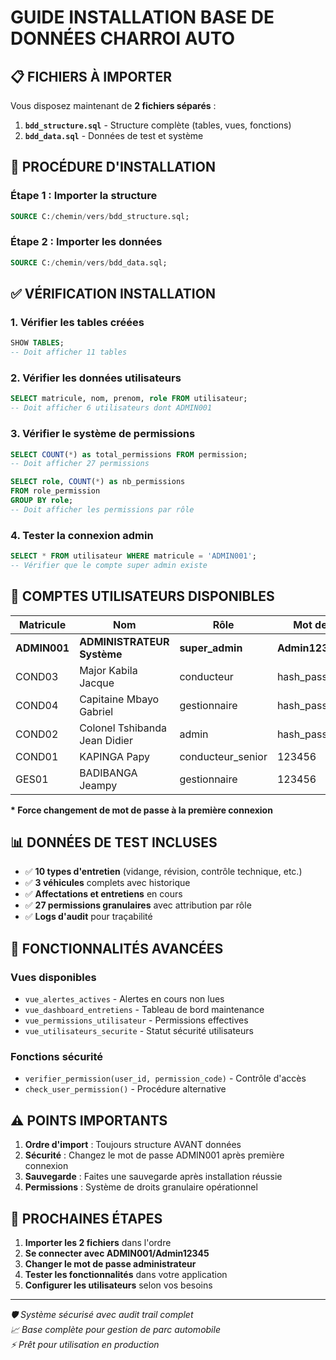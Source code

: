 # GUIDE INSTALLATION BASE DE DONNÉES CHARROI AUTO

## 📋 FICHIERS À IMPORTER

Vous disposez maintenant de **2 fichiers séparés** :

1. **`bdd_structure.sql`** - Structure complète (tables, vues, fonctions)  
2. **`bdd_data.sql`** - Données de test et système

## 🚀 PROCÉDURE D'INSTALLATION

### Étape 1 : Importer la structure
```sql
SOURCE C:/chemin/vers/bdd_structure.sql;
```

### Étape 2 : Importer les données  
```sql
SOURCE C:/chemin/vers/bdd_data.sql;
```

## ✅ VÉRIFICATION INSTALLATION

### 1. Vérifier les tables créées
```sql
SHOW TABLES;
-- Doit afficher 11 tables
```

### 2. Vérifier les données utilisateurs
```sql
SELECT matricule, nom, prenom, role FROM utilisateur;
-- Doit afficher 6 utilisateurs dont ADMIN001
```

### 3. Vérifier le système de permissions
```sql
SELECT COUNT(*) as total_permissions FROM permission;
-- Doit afficher 27 permissions

SELECT role, COUNT(*) as nb_permissions 
FROM role_permission 
GROUP BY role;
-- Doit afficher les permissions par rôle
```

### 4. Tester la connexion admin
```sql
SELECT * FROM utilisateur WHERE matricule = 'ADMIN001';
-- Vérifier que le compte super admin existe
```

## 🔐 COMPTES UTILISATEURS DISPONIBLES

| Matricule | Nom | Rôle | Mot de passe |
|-----------|-----|------|--------------|
| **ADMIN001** | **ADMINISTRATEUR Système** | **super_admin** | **Admin12345*** |
| COND03 | Major Kabila Jacque | conducteur | hash_password_123 |
| COND04 | Capitaine Mbayo Gabriel | gestionnaire | hash_password_456 |
| COND02 | Colonel Tshibanda Jean Didier | admin | hash_password_789 |
| COND01 | KAPINGA Papy | conducteur_senior | 123456 |
| GES01 | BADIBANGA Jeampy | gestionnaire | 123456 |

**\* Force changement de mot de passe à la première connexion**

## 📊 DONNÉES DE TEST INCLUSES

- ✅ **10 types d'entretien** (vidange, révision, contrôle technique, etc.)
- ✅ **3 véhicules** complets avec historique
- ✅ **Affectations et entretiens** en cours
- ✅ **27 permissions granulaires** avec attribution par rôle
- ✅ **Logs d'audit** pour traçabilité

## 🔧 FONCTIONNALITÉS AVANCÉES

### Vues disponibles
- `vue_alertes_actives` - Alertes en cours non lues
- `vue_dashboard_entretiens` - Tableau de bord maintenance
- `vue_permissions_utilisateur` - Permissions effectives
- `vue_utilisateurs_securite` - Statut sécurité utilisateurs

### Fonctions sécurité
- `verifier_permission(user_id, permission_code)` - Contrôle d'accès
- `check_user_permission()` - Procédure alternative

## ⚠️ POINTS IMPORTANTS

1. **Ordre d'import** : Toujours structure AVANT données
2. **Sécurité** : Changez le mot de passe ADMIN001 après première connexion
3. **Sauvegarde** : Faites une sauvegarde après installation réussie
4. **Permissions** : Système de droits granulaire opérationnel

## 🎯 PROCHAINES ÉTAPES

1. **Importer les 2 fichiers** dans l'ordre
2. **Se connecter avec ADMIN001/Admin12345**  
3. **Changer le mot de passe administrateur**
4. **Tester les fonctionnalités** dans votre application
5. **Configurer les utilisateurs** selon vos besoins

---

*🛡️ Système sécurisé avec audit trail complet*  
*📈 Base complète pour gestion de parc automobile*  
*⚡ Prêt pour utilisation en production*